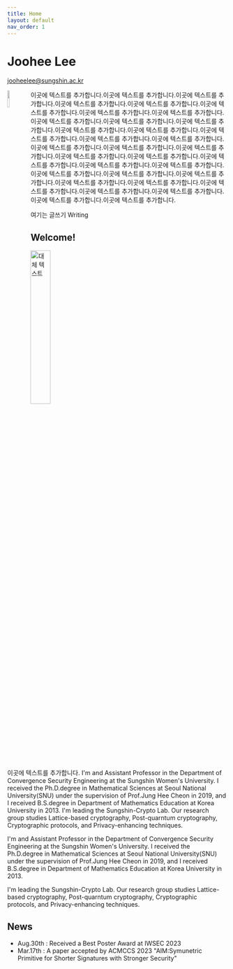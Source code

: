 ```yaml
---
title: Home
layout: default
nav_order: 1
---
```

# **Joohee** Lee
jooheelee@sungshin.ac.kr
<div>
    <img src="https://github.com/sungshincrypto/sungshincrypto.github.io/assets/143777085/f677ce0b-e2d5-4775-aa49-f8b493e5bcd2" height="10%" width="10%" align="left"/>
    <p>이곳에 텍스트를 추가합니다.이곳에 텍스트를 추가합니다.이곳에 텍스트를 추가합니다.이곳에 텍스트를 추가합니다.이곳에 텍스트를 추가합니다.이곳에 텍스트를 추가합니다.이곳에 텍스트를 추가합니다.이곳에 텍스트를 추가합니다.이곳에 텍스트를 추가합니다.이곳에 텍스트를 추가합니다.이곳에 텍스트를 추가합니다.이곳에 텍스트를 추가합니다.이곳에 텍스트를 추가합니다.이곳에 텍스트를 추가합니다.이곳에 텍스트를 추가합니다.이곳에 텍스트를 추가합니다.이곳에 텍스트를 추가합니다.이곳에 텍스트를 추가합니다.이곳에 텍스트를 추가합니다.이곳에 텍스트를 추가합니다.이곳에 텍스트를 추가합니다.이곳에 텍스트를 추가합니다.이곳에 텍스트를 추가합니다.이곳에 텍스트를 추가합니다.이곳에 텍스트를 추가합니다.이곳에 텍스트를 추가합니다.이곳에 텍스트를 추가합니다.이곳에 텍스트를 추가합니다.이곳에 텍스트를 추가합니다.이곳에 텍스트를 추가합니다.이곳에 텍스트를 추가합니다.이곳에 텍스트를 추가합니다.이곳에 텍스트를 추가합니다.이곳에 텍스트를 추가합니다.</p>
</div>

여기는 글쓰기 Writing

## Welcome!
<link rel="stylesheet" href="/sungshincrypto.github.io/assets/css/style.css">
<div class="image-and-text">
  <img src="https://github.com/sungshincrypto/sungshincrypto.github.io/assets/143777085/f677ce0b-e2d5-4775-aa49-f8b493e5bcd2" height="30%" width="30%" alt="대체 텍스트" class="left-image">
  <p>이곳에 텍스트를 추가합니다. I'm and Assistant Professor in the Department of Convergence Security Engineering at the Sungshin Women's University.
    I received the Ph.D.degree in Mathematical Sciences at Seoul National University(SNU) under the supervision of Prof.Jung Hee Cheon in 2019,
    and I received B.S.degree in Department of Mathematics Education at Korea University in 2013.
    I'm leading the Sungshin-Crypto Lab. Our research group studies Lattice-based cryptography, Post-quarntum cryptography, Cryptographic protocols, and Privacy-enhancing techniques.</p>
</div>


I'm and Assistant Professor in the Department of Convergence Security Engineering at the Sungshin Women's University.
I received the Ph.D.degree in Mathematical Sciences at Seoul National University(SNU) under the supervision of Prof.Jung Hee Cheon in 2019,
and I received B.S.degree in Department of Mathematics Education at Korea University in 2013.

I'm leading the Sungshin-Crypto Lab.
Our research group studies Lattice-based cryptography, Post-quarntum cryptography, Cryptographic protocols, and Privacy-enhancing techniques.

## News
- Aug.30th : Received a Best Poster Award at IWSEC 2023
- Mar.17th : A paper accepted by ACMCCS 2023
             "AIM:Symunetric Primitive for Shorter Signatures with Stronger Security"
  

[^1]: [It can take up to 10 minutes for changes to your site to publish after you push the changes to GitHub](https://docs.github.com/en/pages/setting-up-a-github-pages-site-with-jekyll/creating-a-github-pages-site-with-jekyll#creating-your-site).

[Just the Docs]: https://just-the-docs.github.io/just-the-docs/
[GitHub Pages]: https://docs.github.com/en/pages
[README]: https://github.com/just-the-docs/just-the-docs-template/blob/main/README.md
[Jekyll]: https://jekyllrb.com
[GitHub Pages / Actions workflow]: https://github.blog/changelog/2022-07-27-github-pages-custom-github-actions-workflows-beta/
[use this template]: https://github.com/just-the-docs/just-the-docs-template/generate
